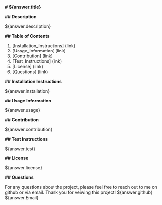 **# ${answer.title}**

**## Description**

${answer.description}

**## Table of Contents**

1.  [Installation_Instructions] (link)
2.  [Usage_Information] (link)
3.  [Contribution] (link)
4.  [Test_Instructions] (link)
5.  [License] (link)
6.  [Questions] (link)


**## Installation Instructions**

${answer.installation}

**## Usage Information**

${answer.usage}

**## Contribution**

${answer.contribution}

**## Test Instructions**

${answer.test}

**## License**

${answer.license}

**## Questions**

For any questions about the project, please feel free to reach out to me on github or via email.  Thank you for veiwing this project!
${answer.github}
${answer.Email}





